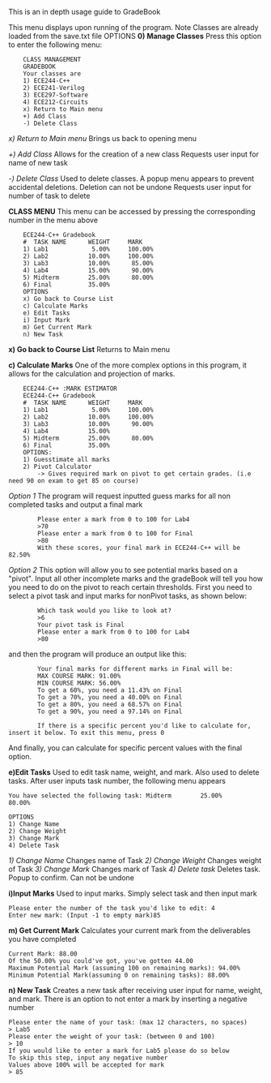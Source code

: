 This is an in depth usage guide to GradeBook

This menu displays upon running of the program. Note Classes are already loaded from the save.txt file
OPTIONS
**0) Manage Classes**
Press this option to enter the following menu: 

        CLASS MANAGEMENT
        GRADEBOOK
        Your classes are
        1) ECE244-C++
        2) ECE241-Verilog
        3) ECE297-Software
        4) ECE212-Circuits
        x) Return to Main menu
        +) Add Class
        -) Delete Class

*x) Return to Main menu*        Brings us back to opening menu

*+) Add Class*                  Allows for the creation of a new class
                                Requests user input for name of new task

*-) Delete Class*               Used to delete classes. A popup menu appears to prevent accidental deletions. Deletion can not be undone
                                Requests user input for number of task to delete

**CLASS MENU**
This menu can be accessed by pressing the corresponding number in the menu above

        ECE244-C++ Gradebook
        #  TASK NAME      WEIGHT     MARK
        1) Lab1            5.00%     100.00%
        2) Lab2           10.00%     100.00%
        3) Lab3           10.00%      85.00%
        4) Lab4           15.00%      90.00%
        5) Midterm        25.00%      80.00%
        6) Final          35.00%       
        OPTIONS
        x) Go back to Course List
        c) Calculate Marks
        e) Edit Tasks
        i) Input Mark
        m) Get Current Mark
        n) New Task

**x) Go back to Course List** Returns to Main menu

**c) Calculate Marks** 
    One of the more complex options in this program, it allows for the calculation and projection of marks.

        ECE244-C++ :MARK ESTIMATOR
        ECE244-C++ Gradebook
        #  TASK NAME      WEIGHT     MARK
        1) Lab1            5.00%     100.00%
        2) Lab2           10.00%     100.00%
        3) Lab3           10.00%      90.00%
        4) Lab4           15.00%       
        5) Midterm        25.00%      80.00%
        6) Final          35.00%       
        OPTIONS: 
        1) Guesstimate all marks
        2) Pivot Calculator
            -> Gives required mark on pivot to get certain grades. (i.e need 90 on exam to get 85 on course)
    
  *Option 1*      The program will request inputted guess marks for all non completed tasks and output a final mark 

            Please enter a mark from 0 to 100 for Lab4
            >70
            Please enter a mark from 0 to 100 for Final
            >80
            With these scores, your final mark in ECE244-C++ will be 82.50%

   *Option 2* This option will allow you to see potential marks based on a "pivot". Input all other incomplete marks and the gradeBook will tell you how you need to do on the pivot to reach certain thresholds. First you need to select a pivot task and input marks for nonPivot tasks, as shown below:
        
            Which task would you like to look at?
            >6
            Your pivot task is Final
            Please enter a mark from 0 to 100 for Lab4
            >80

   and then the program will produce an output like this: 

            Your final marks for different marks in Final will be:
            MAX COURSE MARK: 91.00%
            MIN COURSE MARK: 56.00%
            To get a 60%, you need a 11.43% on Final
            To get a 70%, you need a 40.00% on Final
            To get a 80%, you need a 68.57% on Final
            To get a 90%, you need a 97.14% on Final

            If there is a specific percent you'd like to calculate for, insert it below. To exit this menu, press 0

   And finally, you can calculate for specific percent values with the final option.


**e)Edit Tasks** 
Used to edit task name, weight, and mark. Also used to delete tasks. After user inputs task number, the following menu appears

    You have selected the following task: Midterm        25.00%      80.00%

    OPTIONS
    1) Change Name
    2) Change Weight
    3) Change Mark
    4) Delete Task

   *1) Change Name*     Changes name of Task
   *2) Change Weight*   Changes weight of Task
   *3) Change Mark*     Changes mark of Task
   *4) Delete task*     Deletes task. Popup to confirm. Can not be undone

**i)Input Marks**
Used to input marks. Simply select task and then input mark

    Please enter the number of the task you'd like to edit: 4
    Enter new mark: (Input -1 to empty mark)85

**m) Get Current Mark**
Calculates your current mark from the deliverables you have completed

    Current Mark: 88.00
    Of the 50.00% you could've got, you've gotten 44.00
    Maximum Potential Mark (assuming 100 on remaining marks): 94.00% 
    Minimum Potential Mark(assuming 0 on remaining tasks): 88.00% 

**n) New Task**
Creates a new task after receiving user input for name, weight, and mark.
There is an option to not enter a mark by inserting a negative number

    Please enter the name of your task: (max 12 characters, no spaces)
    > Lab5
    Please enter the weight of your task: (between 0 and 100)
    > 10
    If you would like to enter a mark for Lab5 please do so below
    To skip this step, input any negative number
    Values above 100% will be accepted for mark
    > 85




